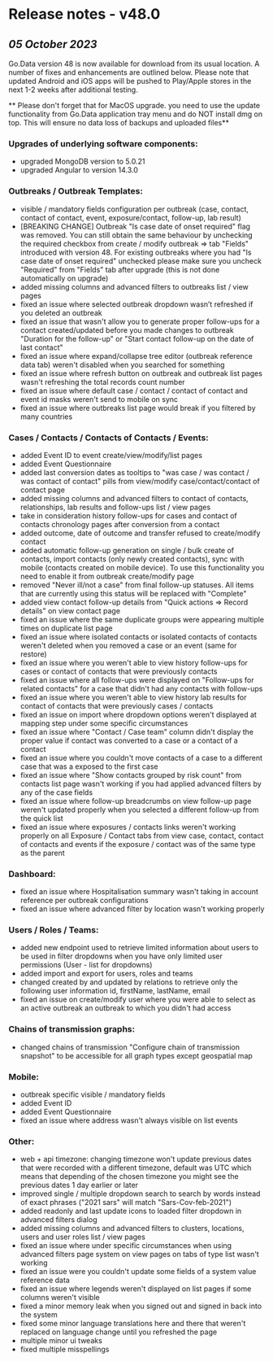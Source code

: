 # Release notes - v48.0
## ***05 October 2023***
Go.Data version 48 is now available for download from its usual location. 
A number of fixes and enhancements are outlined below.
Please note that updated Android and iOS apps will be pushed to Play/Apple stores in the next 1-2 weeks after additional testing.

** Please don't forget that for MacOS upgrade. you need to use the update functionality from Go.Data application tray menu and do NOT install dmg on top. This will ensure no data loss of backups and uploaded files** 

### Upgrades of underlying software components:
- upgraded MongoDB version to 5.0.21
- upgraded Angular to version 14.3.0

### Outbreaks / Outbreak Templates:
- visible / mandatory fields configuration per outbreak (case, contact, contact of contact, event, exposure/contact, follow-up, lab result)
- [BREAKING CHANGE] Outbreak "Is case date of onset required" flag was removed. You can still obtain the same behaviour by unchecking the required checkbox from create / modify outbreak => tab "Fields" introduced with version 48. For existing outbreaks where you had "Is case date of onset required" unchecked please make sure you uncheck "Required" from "Fields" tab after upgrade (this is not done automatically on upgrade)
- added missing columns and advanced filters to outbreaks list / view pages
- fixed an issue where selected outbreak dropdown wasn’t refreshed if you deleted an outbreak
- fixed an issue that wasn't allow you to generate proper follow-ups for a contact created/updated before you made changes to outbreak "Duration for the follow-up" or "Start contact follow-up on the date of last contact"
- fixed an issue where expand/collapse tree editor (outbreak reference data tab) weren't disabled when you searched for something
 - fixed an issue where refresh button on outbreak and outbreak list pages wasn't refreshing the total records count number
- fixed an issue where default case / contact / contact of contact and event id masks weren't send to mobile on sync 
- fixed an issue where outbreaks list page would break if you filtered by many countries

### Cases / Contacts / Contacts of Contacts / Events: 
- added Event ID to event create/view/modify/list pages
- added Event Questionnaire
- added last conversion dates as tooltips to "was case / was contact / was contact of contact" pills from view/modify case/contact/contact of contact page
- added missing columns and advanced filters to contact of contacts, relationships, lab results and follow-ups list / view pages
- take in consideration history follow-ups for cases and contact of contacts chronology pages after conversion from a contact
- added outcome, date of outcome and transfer refused to create/modify contact
- added automatic follow-up generation on single / bulk create of contacts, import contacts (only newly created contacts), sync with mobile (contacts created on mobile device). To use this functionality you need to enable it from outbreak create/modify page
- removed "Never ill/not a case" from final follow-up statuses. All items that are currently using this status will be replaced with "Complete"
- added view contact follow-up details from "Quick actions => Record details" on view contact page
- fixed an issue where the same duplicate groups were appearing multiple times on duplicate list page
- fixed an issue where isolated contacts or isolated contacts of contacts weren't deleted when you removed a case or an event (same for restore)
- fixed an issue where you weren't able to view history follow-ups for cases or contact of contacts that were previously contacts
- fixed an issue where all follow-ups were displayed on "Follow-ups for related contacts" for a case that didn't had any contacts with follow-ups
- fixed an issue where you weren't able to view history lab results for contact of contacts that were previously cases / contacts 
- fixed an issue on import where dropdown options weren't displayed at mapping step under some specific circumstances
- fixed an issue where "Contact / Case team" column didn't display the proper value if contact was converted to a case or a contact of a contact 
- fixed an issue where you couldn't move contacts of a case to a different case that was a exposed to the first case
- fixed an issue where "Show contacts grouped by risk count" from contacts list page wasn't working if you had applied advanced filters by any of the case fields
- fixed an issue where follow-up breadcrumbs on view follow-up page weren't updated properly when you selected a different follow-up from the quick list
- fixed an issue where exposures / contacts links weren't working properly on all Exposure / Contact tabs from view case, contact, contact of contacts and events if the exposure / contact was of the same type as the parent

### Dashboard:
- fixed an issue where Hospitalisation summary wasn't taking in account reference per outbreak configurations
- fixed an issue where advanced filter by location wasn't working properly

### Users / Roles / Teams:
- added new endpoint used to retrieve limited information about users to be used in filter dropdowns when you have only limited user permissions (User - list for dropdowns)
- added import and export for users, roles and teams
- changed created by and updated by relations to retrieve only the following user information id, firstName, lastName, email
- fixed an issue on create/modify user where you were able to select as an active outbreak an outbreak to which you didn't had access
  
### Chains of transmission graphs:
- changed chains of transmission "Configure chain of transmission snapshot" to be accessible for all graph types except geospatial map

### Mobile:
- outbreak specific visible / mandatory fields
- added Event ID
- added Event Questionnaire
- fixed an issue where address wasn't always visible on list events

### Other: 
- web + api timezone: changing timezone won't update previous dates that were recorded with a different timezone, default was UTC which means that depending of the chosen timezone you might see the previous dates 1 day earlier or later
- improved single / multiple dropdown search to search by words instead of exact phrases ("2021 sars" will match "Sars-Cov-feb-2021")
- added readonly and last update icons to loaded filter dropdown in advanced filters dialog
- added missing columns and advanced filters to clusters, locations, users and user roles list / view pages
- fixed an issue where under specific circumstances when using advanced filters page system on view pages on tabs of type list wasn't working
- fixed an issue were you couldn't update some fields of a system value reference data
- fixed an issue where legends weren't displayed on list pages if some columns weren't visible
- fixed a minor memory leak when you signed out and signed in back into the system
- fixed some minor language translations here and there that weren't replaced on language change until you refreshed the page
- multiple minor ui tweaks
- fixed multiple misspellings

